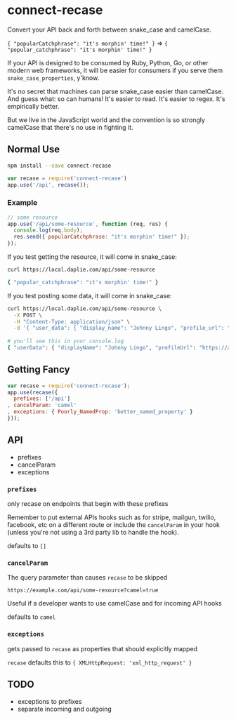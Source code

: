 # connect-recase

Convert your API back and forth between snake_case and camelCase.

`{ "popularCatchphrase": "it's morphin' time!" }` => `{ "popular_catchphrase": "it's morphin' time!" }`

If your API is designed to be consumed by Ruby, Python, Go, or other modern web frameworks,
it will be easier for consumers if you serve them `snake_case_properties`, y'know.

It's no secret that machines can parse snake_case easier than camelCase.
And guess what: so can humans! It's easier to read. It's easier to regex. It's empirically better.

But we live in the JavaScript world and the convention is so strongly camelCase that there's no use
in fighting it.


## Normal Use

```bash
npm install --save connect-recase
```

```javascript
var recase = require('connect-recase')
app.use('/api', recase());
```

### Example

```javascript
// some resource
app.use('/api/some-resource', function (req, res) {
  console.log(req.body);
  res.send({ popularCatchphrase: "it's morphin' time!" });
});
```

If you test getting the resource, it will come in snake_case:

```bash
curl https://local.daplie.com/api/some-resource

{ "popular_catchphrase": "it's morphin' time!" }
```

If you test posting some data, it will come in snake_case:

```bash
curl https://local.daplie.com/api/some-resource \
  -X POST \
  -H "Content-Type: application/json" \
  -d '{ "user_data": { "display_name": "Johnny Lingo", "profile_url": "https://aj.daplie.com" } }'
  
# you'll see this in your console.log
{ "userData": { "displayName": "Johnny Lingo", "profileUrl": "https://aj.daplie.com" } }
```

## Getting Fancy

```javascript
var recase = require('connect-recase');
app.use(recase({
  prefixes: ['/api']
, cancelParam: 'camel'
, exceptions: { Poorly_NamedProp: 'better_named_property' }
}));
```

## API

* prefixes
* cancelParam
* exceptions

### `prefixes`

only recase on endpoints that begin with these prefixes

Remember to put external APIs hooks such as for stripe, mailgun, twilio, facebook, etc on a different route
or include the `cancelParam` in your hook (unless you're not using a 3rd party lib to handle the hook).

defaults to `[]`

### `cancelParam`

The query parameter than causes `recase` to be skipped

`https://example.com/api/some-resource?camel=true`

Useful if a developer wants to use camelCase and for incoming API hooks

defaults to `camel`

### `exceptions`

gets passed to `recase` as properties that should explicitly mapped

`recase` defaults this to `{ XMLHttpRequest: 'xml_http_request' }`

## TODO

* exceptions to prefixes
* separate incoming and outgoing
